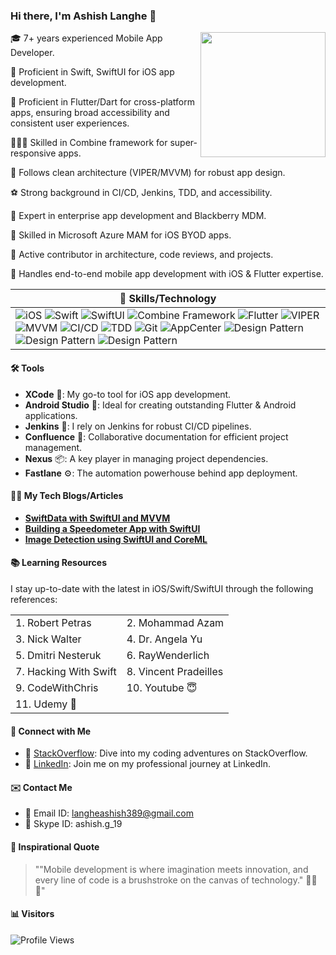 ### Hi there, I'm Ashish Langhe 👋
[<img align="right" src="profile.jpg" width="200">](https://github.com/yourusername)


🎓 7+ years experienced Mobile App Developer.

🌱 Proficient in Swift, SwiftUI for iOS app development.

📱 Proficient in Flutter/Dart for cross-platform apps, ensuring broad accessibility and consistent user experiences.

👨🏻‍💻 Skilled in Combine framework for super-responsive apps.

🎲 Follows clean architecture (VIPER/MVVM) for robust app design.

⚽ Strong background in CI/CD, Jenkins, TDD, and accessibility.

📀 Expert in enterprise app development and Blackberry MDM.

🧿 Skilled in Microsoft Azure MAM for iOS BYOD apps.

🎯 Active contributor in architecture, code reviews, and projects.

📳 Handles end-to-end mobile app development with iOS & Flutter expertise.

|  🔧 Skills/Technology                 |
|---------------------------------|
| ![iOS](https://img.shields.io/badge/iOS-Proficient-yellow) ![Swift](https://img.shields.io/badge/Swift-Advanced-brightgreen) ![SwiftUI](https://img.shields.io/badge/SwiftUI-Intermediate-green) ![Combine Framework](https://img.shields.io/badge/Combine-Intermediate-green) ![Flutter](https://img.shields.io/badge/Flutter/Dart-Proficient-yellow) ![VIPER](https://img.shields.io/badge/Architecture-VIPER-blue) ![MVVM](https://img.shields.io/badge/Architecture-MVVM-blue) ![CI/CD](https://img.shields.io/badge/CI%2FCD-Experienced-lightgrey) ![TDD](https://img.shields.io/badge/TDD-Practitioner-brightgreen) ![Git](https://img.shields.io/badge/Git-Proficient-orange) ![AppCenter](https://img.shields.io/badge/AppCenter%2C%20Tealium%2C%20Accessibility-Proficient-lightgrey) ![Design Pattern](https://img.shields.io/badge/Design_Pattern-Singleton-orange) ![Design Pattern](https://img.shields.io/badge/Design_Pattern-Delegate-orange) ![Design Pattern](https://img.shields.io/badge/Design_Pattern-Observer-blue)|


#### 🛠️ Tools

- **XCode** 📱: My go-to tool for iOS app development.
- **Android Studio** 🤖: Ideal for creating outstanding Flutter & Android applications.
- **Jenkins** 🚀: I rely on Jenkins for robust CI/CD pipelines.
- **Confluence** 📝: Collaborative documentation for efficient project management.
- **Nexus** 📦: A key player in managing project dependencies.
- **Fastlane** ⚙️: The automation powerhouse behind app deployment.
 
 #### ✍🏻 My Tech Blogs/Articles
 - [**SwiftData with SwiftUI and MVVM**](https://medium.com/@langheashish389/swiftdata-with-swiftui-and-mvvm-a-comprehensive-guide-6b123bce2952)  
 - [**Building a Speedometer App with SwiftUI**](https://medium.com/@langheashish389/building-a-speedometer-app-with-swiftui-a-step-by-step-guide-70fd702a02b7)  
 - [**Image Detection using SwiftUI and CoreML**](https://medium.com/@langheashish389/image-detection-using-swiftui-and-coreml-bd2c5462ddfe)  
   
 #### 📚 Learning Resources

I stay up-to-date with the latest in iOS/Swift/SwiftUI through the following references:

|  |  |
| --- | --- |
| 1.  Robert Petras | 2. Mohammad Azam|
| 3. Nick Walter| 4. Dr. Angela Yu |
| 5. Dmitri Nesteruk | 6. RayWenderlich |
| 7. Hacking With Swift | 8. Vincent Pradeilles |
| 9. CodeWithChris | 10. Youtube 😇 |
|11. Udemy 🚀|
        
#### 🌟 Connect with Me

- 🚀 [StackOverflow](https://stackoverflow.com/users/11258681/ashish-l): Dive into my coding adventures on StackOverflow.
- 💼 [LinkedIn](https://www.linkedin.com/in/ashishlanghe/): Join me on my professional journey at LinkedIn.
  
#### ✉️ Contact Me

- 📩 Email ID: langheashish389@gmail.com
- 💎 Skype ID: ashish.g_19


<!---
Ashish-Langhe/Ashish-Langhe is a ✨ special ✨ repository because its `README.md` (this file) appears on your GitHub profile.
You can click the Preview link to take a look at your changes.
--->

#### 💬 Inspirational Quote
> ""Mobile development is where imagination meets innovation, and every line of code is a brushstroke on the canvas of technology." 📱✨🎨"


#### 📊 Visitors
![Profile Views](https://komarev.com/ghpvc/?username=yourusername)

